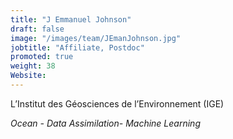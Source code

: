 ```yaml
---
title: "J Emmanuel Johnson"
draft: false
image: "/images/team/JEmanJohnson.jpg"
jobtitle: "Affiliate, Postdoc"
promoted: true
weight: 38
Website:
---
```



L’Institut des Géosciences de l’Environnement (IGE)


*Ocean - Data Assimilation- Machine Learning*
